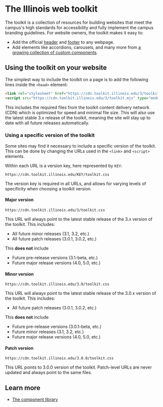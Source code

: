 # The Illinois web toolkit

The toolkit is a collection of resources for building websites that meet the campus's high standards for accessibility and fully implement the campus branding guidelines. For website owners, the toolkit makes it easy to:

* Add the official [header](./src/components/il-header/README.md) and [footer](./src/components/il-footer/README.md) to any webpage.
* Add elements like accordions, carousels, and many more from [a growing collection of custom components](./src/components/README.md).

## Using the toolkit on your website

The simplest way to include the toolkit on a page is to add the following lines inside the `<head>` element:

````html
<link rel="stylesheet" href="https://cdn.toolkit.illinois.edu/3/toolkit.css">
<script src="https://cdn.toolkit.illinois.edu/3/toolkit.mjs" type="module"></script>
````

This includes the required files from the toolkit content delivery network (CDN) which is optimized for speed and minimal file size. This will also use the latest stable 3.x release of the toolkit, meaning the site will stay up to date with all future releases automatically.

### Using a specific version of the toolkit

Some sites may find it necessary to include a specific version of the toolkit. This can be done by changing the URLs used in the `<link>` and `<script>` elements.

Within each URL is a version key, here represented by `KEY`:

`https://cdn.toolkit.illinois.edu/KEY/toolkit.css`

The version key is required in all URLs, and allows for varying levels of specificity when choosing a toolkit version.

#### Major version

`https://cdn.toolkit.illinois.edu/3/toolkit.css`

This URL will always point to the latest stable release of the 3.x version of the toolkit. This includes:

* All future minor releases (3.1, 3.2, etc.)
* All future patch releases (3.0.1, 3.0.2, etc.)

This **does not** include

* Future pre-release versions (3.1-beta, etc.)
* Future major release versions (4.0, 5.0, etc.)

#### Minor version

`https://cdn.toolkit.illinois.edu/3.0/toolkit.css`

This URL will always point to the latest stable release of the 3.0.x version of the toolkit. This includes:

* All future patch releases (3.0.1, 3.0.2, etc.)

This **does not** include

* Future pre-release versions (3.0.1-beta, etc.)
* Future minor releases (3.1, 3.2, etc.)
* Future major release versions (4.0, 5.0, etc.)

#### Patch version

`https://cdn.toolkit.illinois.edu/3.0.0/toolkit.css`

This URL points to 3.0.0 version of the toolkit. Patch-level URLs are never updated and always point to the same files.

## Learn more

* [The component library](./src/README.md)
